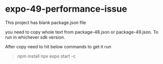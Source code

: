 # expo-49-performance-issue


This project has blank package.json file

you need to copy whole text from package-48.json or package-49.json. To run in whichever sdk version.

After copy need to hit below commands to get it run

> npm install
> npx expo start -c
